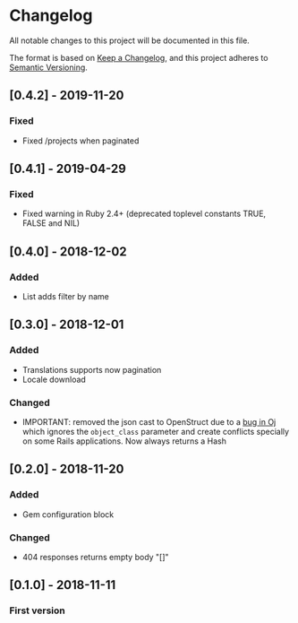 # Changelog
All notable changes to this project will be documented in this file.

The format is based on [Keep a Changelog](https://keepachangelog.com/en/1.0.0/),
and this project adheres to [Semantic Versioning](https://semver.org/spec/v2.0.0.html).

## [0.4.2] - 2019-11-20
### Fixed
- Fixed /projects when paginated

## [0.4.1] - 2019-04-29
### Fixed
- Fixed warning in Ruby 2.4+ (deprecated toplevel constants TRUE, FALSE and NIL)

## [0.4.0] - 2018-12-02
### Added
- List adds filter by name

## [0.3.0] - 2018-12-01
### Added
- Translations supports now pagination
- Locale download

### Changed
- IMPORTANT: removed the json cast to OpenStruct due to a [bug in Oj](https://github.com/ohler55/oj/issues/239) which ignores the ```object_class``` parameter and create conflicts specially on some Rails applications. Now always returns a Hash

## [0.2.0] - 2018-11-20
### Added
- Gem configuration block

### Changed
- 404 responses returns empty body "[]"

## [0.1.0] - 2018-11-11
### First version
